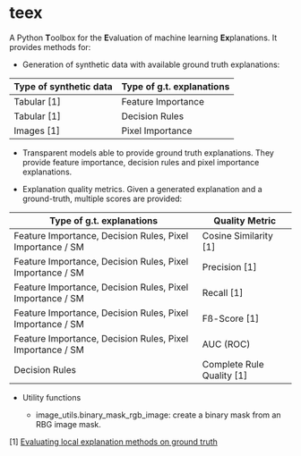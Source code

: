 # teex

A Python **T**oolbox for the **E**valuation of machine learning **Ex**planations. It provides methods for:

* Generation of synthetic data with available ground truth explanations:

|**Type of synthetic data**|**Type of g.t. explanations**|
|----------------|-----------------------------|
|Tabular [1]     |Feature Importance           |
|Tabular [1]     |Decision Rules               |
|Images [1]      |Pixel Importance             |

* Transparent models able to provide ground truth explanations. They provide feature importance, decision rules and 
  pixel importance explanations.  
  

* Explanation quality metrics. Given a generated explanation and a ground-truth, multiple scores are provided:

|**Type of g.t. explanations**|**Quality Metric**       |
|-----------------------------|-------------------------|
|Feature Importance, Decision Rules, Pixel Importance / SM               |Cosine Similarity [1]    |
|Feature Importance, Decision Rules, Pixel Importance / SM               |Precision [1]            |
|Feature Importance, Decision Rules, Pixel Importance / SM               |Recall [1]               |
|Feature Importance, Decision Rules, Pixel Importance / SM               |Fß-Score [1]             |
|Feature Importance, Decision Rules, Pixel Importance / SM               |AUC (ROC)                |
|Decision Rules                                                          |Complete Rule Quality [1]|

* Utility functions

    * image_utils.binary_mask_rgb_image: create a binary mask from an RBG image mask.

[1] [Evaluating local explanation methods on ground truth](https://www.researchgate.net/publication/346916247_Evaluating_local_explanation_methods_on_ground_truth)
